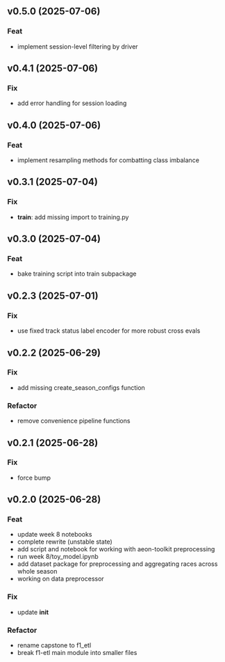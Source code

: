## v0.5.0 (2025-07-06)

### Feat

- implement session-level filtering by driver

## v0.4.1 (2025-07-06)

### Fix

- add error handling for session loading

## v0.4.0 (2025-07-06)

### Feat

- implement resampling methods for combatting class imbalance

## v0.3.1 (2025-07-04)

### Fix

- **train**: add missing import to training.py

## v0.3.0 (2025-07-04)

### Feat

- bake training script into train subpackage

## v0.2.3 (2025-07-01)

### Fix

- use fixed track status label encoder for more robust cross evals

## v0.2.2 (2025-06-29)

### Fix

- add missing create_season_configs function

### Refactor

- remove convenience pipeline functions

## v0.2.1 (2025-06-28)

### Fix

- force bump

## v0.2.0 (2025-06-28)

### Feat

- update week 8 notebooks
- complete rewrite (unstable state)
- add script and notebook for working with aeon-toolkit preprocessing
- run week 8/toy_model.ipynb
- add dataset package for preprocessing and aggregating races across whole season
- working on data preprocessor

### Fix

- update __init__

### Refactor

- rename capstone to f1_etl
- break f1-etl main module into smaller files
